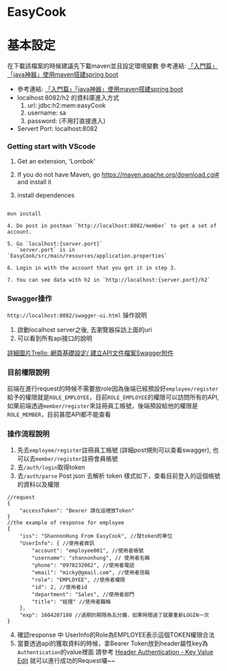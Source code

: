 # EasyCook

# 基本設定
在下載該檔案的時候建議先下載maven並且設定環境變數
參考連結: [「入門篇」「java神器」使用maven搭建spring boot](https://kknews.cc/code/emazpyq.html)


- 參考連結: [「入門篇」「java神器」使用maven搭建spring boot](https://kknews.cc/code/emazpyq.html)
- localhost:8082/h2 的資料庫進入方式
    1. url: jdbc:h2:mem:easyCook
    2. username: sa
    3. password: (不用打直接進入)
- Servert Port: localhost:8082


### Getting start with VScode

1. Get an extension, 'Lombok'

2. If you do not have Maven, go https://maven.apache.org/download.cgi# and install it

3. install dependences
```

mvn install

4. Do post in postman `http://localhost:8082/member` to get a set of account.

5. Go `localhost:{server.port}`
   `server.port` is in `EasyCook/src/main/resources/application.properties`

6. Login in with the account that you got it in step 3.

7. You can see data with h2 in `http://localhost:{server.port}/h2`
```

### Swagger操作
`http://localhost:8082/swagger-ui.html`
操作說明
1. 啟動localhost server之後, 去瀏覽器採訪上面的uri
2. 可以看到所有api接口的說明

[詳細圖片Trello: 網頁基礎設定/ 建立API文件檔案Swagger附件](https://trello.com/c/zVwpKjZp)

### 目前權限說明
前端在進行request的時候不需要放role因為後端已經預設好`employee/register`給予的權限就是`ROLE_EMPLOYEE`，目前`ROLE_EMPLOYEE`的權限可以訪問所有的API, 如果前端透過`member/register`來註冊員工帳號，後端預設給他的權限是`ROLE_MEMBER`，目前甚麼API都不能查看

### 操作流程說明
1. 先去`employee/register`註冊員工帳號 (詳細post規則可以查看swagger), 也可以去`member/register`註冊會員帳號
2. 去`/auth/login`取得token
3. 去`/auth/parse` Post json 去解析 token 樣式如下，查看目前登入的這個帳號的資料以及權限
```
//request
{
    "accessToken": "Bearer 請在這裡放Token"
}
//the example of response for employee
{
    "iss": "ShannonHung From EasyCook", //發token的單位
    "UserInfo": { //使用者資訊
        "account": "employee001", //使用者帳號
        "username": "shannonhung", // 使用者名稱
        "phone": "0978232062", //使用者電話
        "email": "micky@gmail.com", //使用者信箱
        "role": "EMPLOYEE", //使用者權限
        "id": 2, //使用者id
        "department": "Sales", //使用者部門
        "title": "經理" //使用者職稱
    },
    "exp": 1604207180 //過期的期限為五分鐘，如果時間過了就要重新LOGIN一次
}
```
4. 確認response 中 UserInfo的Role為EMPLOYEE表示這個TOKEN權限合法
3. 當要透過api的獲取資料的時候，拿Bearer Token放到header屬性key為`Authentication`的value裡面 
請參考 [Header Authentication - Key Value Edit](https://trello-attachments.s3.amazonaws.com/5eecde56c5e18058021a384f/5f9b00bea46dd915a390227d/fac572a50466ff0d48da71b735b2f7f4/image.png) 就可以進行成功的Request囉~~



